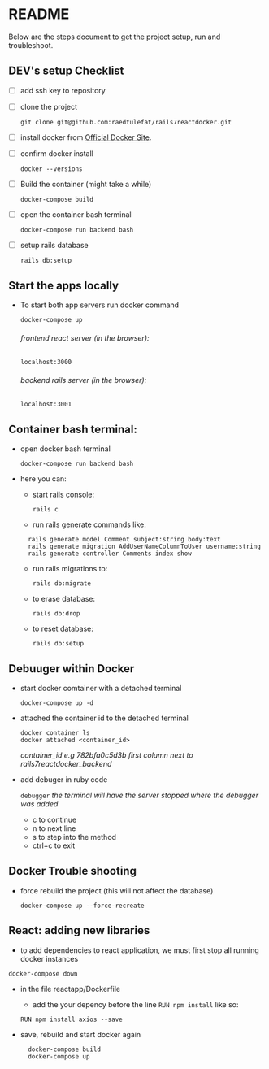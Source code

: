 # README

Below are the steps document to get the project setup, run and troubleshoot.


## DEV's setup Checklist
- [ ] add ssh key to repository
- [ ] clone the project

  `git clone git@github.com:raedtulefat/rails7reactdocker.git`

- [ ] install docker from [Official Docker Site](https://docs.docker.com/desktop/mac/install/).
- [ ] confirm docker install

  `docker --versions`

- [ ] Build the container (might take a while)

  `docker-compose build`

- [ ] open the container bash terminal

  `docker-compose run backend bash`

- [ ] setup rails database

  `rails db:setup`

## Start the apps locally
- To start both app servers run docker command

  `docker-compose up`
  ###### frontend react server (in the browser):

  `localhost:3000`
  ###### backend rails server (in the browser):

  `localhost:3001`

## Container bash terminal:
- open docker bash terminal

  `docker-compose run backend bash`
- here you can:
  * start rails console:

    `rails c`
  * run rails generate commands like:
  ```
    rails generate model Comment subject:string body:text
    rails generate migration AddUserNameColumnToUser username:string
    rails generate controller Comments index show
  ```
  * run rails migrations to:

    `rails db:migrate`
  * to erase database:

    `rails db:drop`
  * to reset database:

    `rails db:setup`

## Debuuger within Docker
- start docker comtainer with a detached terminal

  `docker-compose up -d`
- attached the container id to the detached terminal

  ```
  docker container ls
  docker attached <container_id>
  ```
  *container_id e.g 782bfa0c5d3b first column next to rails7reactdocker_backend*
- add debuger in ruby code

  `debugger` *the terminal will have the server stopped where the debugger was added*
  * c to continue
  * n to next line
  * s to step into the method
  * ctrl+c to exit

## Docker Trouble shooting
- force rebuild the project (this will not affect the database)

  `docker-compose up --force-recreate`

## React: adding new libraries
- to add dependencies to react application, we must first stop all running docker instances

`docker-compose down`

- in the file reactapp/Dockerfile
  * add the your depency before the line `RUN npm install` like so:
  
  `RUN npm install axios --save`

- save, rebuild and start docker again
  ```
    docker-compose build
    docker-compose up
  ```